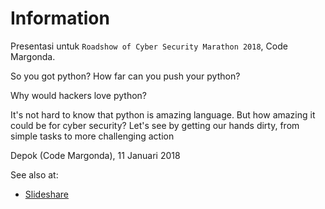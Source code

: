 # Information

Presentasi untuk `Roadshow of Cyber Security Marathon 2018`, Code Margonda.

So you got python? How far can you push your python?

Why would hackers love python?

It's not hard to know that python is amazing language. But how amazing it could be for cyber security? Let's see by getting our hands dirty, from simple tasks to more challenging action 

Depok (Code Margonda), 11 Januari 2018

See also at:

- [Slideshare](https://www.slideshare.net/xathrya/the-offensive-python-practical-python-for-penetration-testing-86418060)
